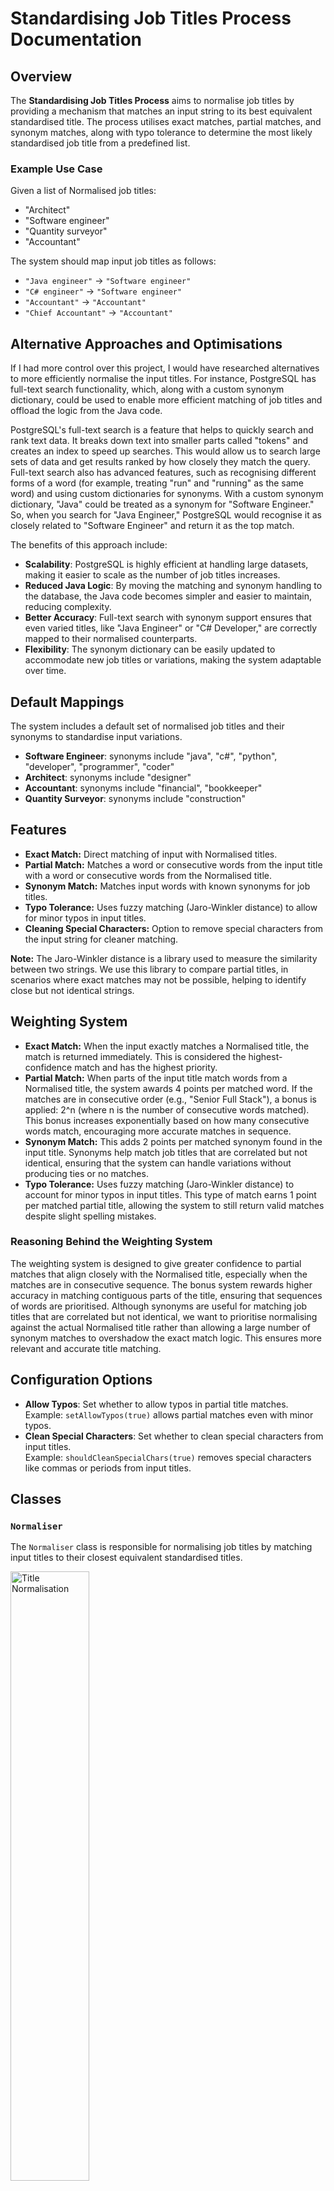 # Standardising Job Titles Process Documentation

## Overview

The **Standardising Job Titles Process** aims to normalise job titles by providing a mechanism that matches an input string to its best equivalent standardised title. The process utilises exact matches, partial matches, and synonym matches, along with typo tolerance to determine the most likely standardised job title from a predefined list.

### Example Use Case

Given a list of Normalised job titles:
- "Architect"
- "Software engineer"
- "Quantity surveyor"
- "Accountant"

The system should map input job titles as follows:
- `"Java engineer"` → `"Software engineer"`
- `"C# engineer"` → `"Software engineer"`
- `"Accountant"` → `"Accountant"`
- `"Chief Accountant"` → `"Accountant"`

## Alternative Approaches and Optimisations

If I had more control over this project, I would have researched alternatives to more efficiently normalise the input titles. For instance, PostgreSQL has full-text search functionality, which, along with a custom synonym dictionary, could be used to enable more efficient matching of job titles and offload the logic from the Java code.

PostgreSQL's full-text search is a feature that helps to quickly search and rank text data. It breaks down text into smaller parts called "tokens" and creates an index to speed up searches. This would allow us to search large sets of data and get results ranked by how closely they match the query. Full-text search also has advanced features, such as recognising different forms of a word (for example, treating "run" and "running" as the same word) and using custom dictionaries for synonyms. With a custom synonym dictionary, "Java" could be treated as a synonym for "Software Engineer." So, when you search for "Java Engineer," PostgreSQL would recognise it as closely related to "Software Engineer" and return it as the top match.

The benefits of this approach include:

- **Scalability**: PostgreSQL is highly efficient at handling large datasets, making it easier to scale as the number of job titles increases.
- **Reduced Java Logic**: By moving the matching and synonym handling to the database, the Java code becomes simpler and easier to maintain, reducing complexity.
- **Better Accuracy**: Full-text search with synonym support ensures that even varied titles, like "Java Engineer" or "C# Developer," are correctly mapped to their normalised counterparts.
- **Flexibility**: The synonym dictionary can be easily updated to accommodate new job titles or variations, making the system adaptable over time.

## Default Mappings
The system includes a default set of normalised job titles and their synonyms to standardise input variations.
- **Software Engineer**: synonyms include "java", "c#", "python", "developer", "programmer", "coder"
- **Architect**: synonyms include "designer"
- **Accountant**: synonyms include "financial", "bookkeeper"
- **Quantity Surveyor**: synonyms include "construction"


## Features

- **Exact Match:** Direct matching of input with Normalised titles.
- **Partial Match:** Matches a word or consecutive words from the input title with a word or consecutive words from the Normalised title.
- **Synonym Match:** Matches input words with known synonyms for job titles.
- **Typo Tolerance:** Uses fuzzy matching (Jaro-Winkler distance) to allow for minor typos in input titles.
- **Cleaning Special Characters:** Option to remove special characters from the input string for cleaner matching.

**Note:** The Jaro-Winkler distance is a library used to measure the similarity between two strings. We use this library to compare partial titles, in scenarios where exact matches may not be possible, helping to identify close but not identical strings.
## Weighting System
- **Exact Match:** When the input exactly matches a Normalised title, the match is returned immediately. This is considered the highest-confidence match and has the highest priority.
- **Partial Match:** When parts of the input title match words from a Normalised title, the system awards 4 points per matched word. If the matches are in consecutive order (e.g., "Senior Full Stack"), a bonus is applied: 2^n (where n is the number of consecutive words matched). This bonus increases exponentially based on how many consecutive words match, encouraging more accurate matches in sequence.
- **Synonym Match:** This adds 2 points per matched synonym found in the input title. Synonyms help match job titles that are correlated but not identical, ensuring that the system can handle variations without producing ties or no matches.
- **Typo Tolerance:** Uses fuzzy matching (Jaro-Winkler distance) to account for minor typos in input titles. This type of match earns 1 point per matched partial title, allowing the system to still return valid matches despite slight spelling mistakes.

### Reasoning Behind the Weighting System
The weighting system is designed to give greater confidence to partial matches that align closely with the Normalised title, especially when the matches are in consecutive sequence. The bonus system rewards higher accuracy in matching contiguous parts of the title, ensuring that sequences of words are prioritised. Although synonyms are useful for matching job titles that are correlated but not identical, we want to prioritise normalising against the actual Normalised title rather than allowing a large number of synonym matches to overshadow the exact match logic. This ensures more relevant and accurate title matching.

## Configuration Options
- **Allow Typos**: Set whether to allow typos in partial title matches.  
  Example: `setAllowTypos(true)` allows partial matches even with minor typos.
- **Clean Special Characters**: Set whether to clean special characters from input titles.  
  Example: `shouldCleanSpecialChars(true)` removes special characters like commas or periods from input titles.

## Classes

### `Normaliser`

The `Normaliser` class is responsible for normalising job titles by matching input titles to their closest equivalent standardised titles.

<img src="./Title%20Normalisation.png" alt="Title Normalisation" width="50%" />

#### Constructor

- **`Normaliser(Map<String, Set<String>> normalisedMap)`**  
  Initialises the normaliser with a provided map of Normalised titles and their synonyms as well as the default mappings.

- **`Normaliser()`**  
  Initialises the normaliser with default mappings.

#### Methods

- **`public Optional<String> normalise(String inputTitle)`**  
  Normalises an input title by searching for exact matches, synonyms, and partial matches. Returns the best matching title or `Optional.empty()` if no match is found.

- **`public void shouldCleanSpecialChars(boolean shouldCleanSpecialChars)`**  
  Configures whether special characters (e.g., punctuation) should be cleaned from input titles.

- **`public void setAllowTypos(boolean allowTypos)`**  
  Configures whether typos should be tolerated during partial title matching.

#### Private Methods

- **`private String findExactMatch(String cleanedInput)`**  
  Finds an exact match for the cleaned input title.

- **`private Map<String, Integer> calculateScores(String[] tokens)`**  
  Calculates a match score for each Normalised title based on the input tokens.

- **`private void matchSynonyms(Map<String, Integer> scores, String token)`**  
  Matches a token against known synonyms and updates the scores.

- **`private void matchPartialTitles(Map<String, Integer> scores, String token)`**  
  Matches a token against partial titles and updates the scores.

- **`private Optional<String> findBestMatch(Map<String, Integer> scores)`**  
  Returns the best matching title based on calculated scores.

- **`private Set<String> getFuzzyPartialMatches(String token)`**  
  Returns fuzzy matches using Jaro-Winkler distance for token-based fuzzy matching.

### `ConsecutiveMatchBonusCalculator`

The `ConsecutiveMatchBonusCalculator` class calculates a bonus for consecutive matches of tokens within a title.

<img src="./Consecutive%20Match%20Bonus%20Calculator.png" alt="Consecutive Match Bonus Calculator.png" width="50%" />

#### Methods

- **`protected static void calculateConsecutiveMatchBonus(Map<String, Integer> scores, String[] tokens)`**  
  Calculates the bonus for consecutive matches of tokens within a title.

- **`private static int findTokenIndex(String[] tokens, String token)`**  
  Finds the index of a token in the input tokens list.

- **`private static int calculateConsecutiveMatches(String[] matchTokens, int matchIndex, int tokenStartIndex, String[] tokens)`**  
  Calculates the number of consecutive matches starting from a given index.

- **`private static int calculateBonus(int consecutiveCount)`**  
  Calculates the bonus for a given number of consecutive matches.

### `SynonymMapper`

The `SynonymMapper` class manages the mapping between Normalised titles and their associated synonyms. It also supports cleaning special characters from input tokens.

#### Constructor

- **`public SynonymMapper(Map<String, Set<String>> initialMappings)`**  
  Initialises the SynonymMapper with custom mappings, while also including the default mappings.

- **`public SynonymMapper()`**  
  Initialises the SynonymMapper with default mappings.

#### Methods

- **`public Set<String> getNormalisedTitles()`**  
  Retrieves the set of Normalised titles managed by the `SynonymMapper`.

- **`public  Set<String> getTitlesForToken(String token)`**  
  Retrieves the set of titles associated with a given token.

- **`public String clean(String token)`**  
  Cleans a token by removing special characters and converting it to lowercase.

- **`public void setShouldCleanSpecialChars(boolean shouldCleanSpecialChars)`**  
  Configures whether special characters should be cleaned from input tokens.

- **`public void addMapping(String title, Set<String> synonyms)`**  
  Adds a new mapping between a title and its associated synonyms.

- **`private void initialiseSynonymToTitle()`**  
  Initialises the mapping between synonyms and their associated titles.

## Usage Example

### normalising a Job Title

```java

// Initialise normaliser with default mappings
Normaliser normaliser = new Normaliser();

// Normalise an input job title
Optional<String> NormalisedTitle = normaliser.normalise("Real Estate Agent");

// Output the result
System.out.println(NormalisedTitle.orElse("No match found"));
```
### Customising Synonym Mappings

```java
// Custom job title mappings
Map<String, Set<String>> customMappings = new HashMap<>();
customMappings.put("Full Stack Software Engineer", new HashSet<>(Set.of("developer", "programmer", "coder")));
customMappings.put("Cloud Computing Specialist", new HashSet<>(Set.of("AWS")));

// Initialise normaliser with custom mappings
Normaliser customNormaliser = new Normaliser(customMappings);

// Normalise a title with custom mappings
Optional<String> customNormalisedTitle = customNormaliser.normalise("Full Stack Developer");

// Output the result
System.out.println(customNormalisedTitle.orElse("No match found"));

```

## Test Scenarios

### Normaliser Tests

The following test scenarios cover various conditions for the `Normaliser` class, ensuring it behaves as expected under different input situations.

#### 1. Valid Synonyms and Titles

##### Scenario: Normalising Valid Synonyms to Correct Title
- **Description**: Tests the normalisation of synonyms to their corresponding titles.
- **Example**:
    - Input: "developer"
    - Expected Output: "Software Engineer"

##### Scenario: Prioritising Exact Title Matches
- **Description**: Tests that exact title matches take precedence over synonyms.
- **Example**:
    - Input: "Engineer"
    - Expected Output: "Engineer" (exact match)

##### Scenario: Normalising Synonyms with Punctuation
- **Description**: Tests the handling of synonyms that include punctuation.
- **Example**:
    - Input: "developer coder!"
    - Expected Output: "Software Engineer"

##### Scenario: Normalising Mixed Case Input
- **Description**: Tests the normalisation of input with mixed case.
- **Example**:
    - Input: "DeVelOper"
    - Expected Output: "Software Engineer"

##### Scenario: Matching Partial Titles
- **Description**: Tests the matching of partial titles.
- **Example**:
    - Input: "soft engineer"
    - Expected Output: "Engineer"

#### 2. Unknown or No Synonyms

##### Scenario: Returning No Match for Unknown Titles
- **Description**: Tests the handling of unknown titles with no synonyms.
- **Example**:
    - Input: "unknown"
    - Expected Output: `Optional.empty()`

##### Scenario: Returning No Match for Empty Synonym Set
- **Description**: Tests the handling of synonyms with an empty set.
- **Example**:
    - Input: "dev" (empty synonym set)
    - Expected Output: `Optional.empty()`

#### 3. Null or Empty Input

##### Scenario: Returning No Match for Null Input
- **Description**: Tests that null inputs return no match.
- **Example**:
    - Input: `null`
    - Expected Output: `Optional.empty()`

##### Scenario: Returning No Match for Empty String
- **Description**: Tests that empty strings return no match.
- **Example**:
    - Input: ""
    - Expected Output: `Optional.empty()`

#### 4. Multiple Tokens

##### Scenario: Selecting Title with Highest Score
- **Description**: Tests that the title with the highest score is selected when multiple tokens match.
- **Example**:
    - Input: "engineer developer"
    - Expected Output: "Software Engineer" (due to higher scoring for "developer")

##### Scenario: Handling Ties Between Titles
- **Description**: Tests the resolution of ties between multiple titles with equal scores.
- **Example**:
    - Input: "engineer software"
    - Expected Output: Either "Engineer" or "Software Engineer"

#### 5. Complex Scenarios

##### Scenario: Handling Synonym and Partial Title Match Together
- **Description**: Tests the handling of both synonym and partial title matches.
- **Example**:
    - Input: "developer engineer"
    - Expected Output: "Software Engineer"

##### Scenario: Handling Consecutive Partial Title Matches
- **Description**: Tests that multiple partial matches are handled with bonus scoring.
- **Example**:
    - Input: "software Architect - tcl prolog perl vb"
    - Expected Output: "Software Architect"

##### Scenario: Removing Unnecessary Grammar or Extra Words
- **Description**: Tests the removal of unnecessary words or grammar before matching.
- **Example**:
    - Input: "the best developer ever"
    - Expected Output: "Software Engineer"

##### Scenario: Handling Tie Between Multiple Titles
- **Description**: Tests that a tie between multiple titles with equal scores is resolved.
- **Example**:
    - Input: "engineer technician"
    - Expected Output: Either "Engineer" or "Technician"

#### 6. Multiple Valid Synonyms

##### Scenario: Returning Title for Common Synonym
- **Description**: Tests that the title for a common synonym is returned when multiple valid synonyms apply.
- **Example**:
    - Input: "Database Manager"
    - Expected Output: "Database"

##### Scenario: Handling Multiple Valid Synonyms with Similar Scoring
- **Description**: Tests that when multiple valid synonyms have similar scores, any matching title can be returned.
- **Example**:
    - Input: "developer coder"
    - Expected Output: Either "Software Engineer" or "Programmer"

#### 7. Punctuation Cleaning

##### Scenario: Cleaning Punctuation Before Normalising
- **Description**: Tests that punctuation is cleaned before normalisation.
- **Example**:
    - Input: "developer, coder!"
    - Expected Output: "Software Engineer"

##### Scenario: Cleaning Punctuation and Handling Trailing Punctuation
- **Description**: Tests that trailing punctuation is cleaned properly.
- **Example**:
    - Input: "coder! developer."
    - Expected Output: "Software Engineer"

##### Scenario: Cleaning Punctuation with Multiple Characters
- **Description**: Tests cleaning of multiple punctuation characters from input.
- **Example**:
    - Input: "!developer, @coder#"
    - Expected Output: "Software Engineer"

#### 8. Typo Handling

##### Scenario: Normalising with Minor Typos
- **Description**: Tests normalisation with minor typos in the input.
- **Example**:
    - Input: "engneer"
    - Expected Output: "Software Engineer"

##### Scenario: Normalising with Medium Typos
- **Description**: Tests normalisation with medium-level typos.
- **Example**:
    - Input: "sftwre"
    - Expected Output: "Software Engineer"

##### Scenario: Not Matching Severe Typos
- **Description**: Tests that severe typos do not result in a match.
- **Example**:
    - Input: "sofwise engonoor"
    - Expected Output: `Optional.empty()`

#### 9. Default Normaliser

##### Scenario: Normalising Single Matching Synonym to Default Title
- **Description**: Tests normalisation using the default `Normaliser` configuration.
- **Example**:
    - Input: "java"
    - Expected Output: "Software Engineer"

##### Scenario: Normalising Multiple Matching Synonyms to Same Title
- **Description**: Tests normalisation when multiple synonyms match the same title.
- **Example**:
    - Input: "programmer coder"
    - Expected Output: "Software Engineer"


### SynonymMapper Tests

The following test scenarios cover various conditions for the `SynonymMapper` class, ensuring it behaves as expected under different input situations.

#### 1. Tests for `getNormalisedTitles()`

##### Scenario: Should Return All Titles
- **Description**: Verifies that the method returns all the available titles in the synonym mapping.
- **Example**:
    - Input: `synonymMapper.getNormalisedTitles()`
    - Expected Output: A set containing `["Software Engineer", "Architect", "Accountant", "Quantity Surveyor"]`

#### 2. Tests for `addMapping()`

##### Scenario: Should Add New Mapping Correctly
- **Description**: Tests that new synonyms are correctly mapped to a title when `addMapping()` is called.
- **Example**:
    - Input: `synonymMapper.addMapping("Data Scientist", ["data analyst", "data engineer"])`
    - Expected Output:
        - "Data Scientist" is associated with both "data analyst" and "data engineer".

##### Scenario: Should Not Override Existing Titles
- **Description**: Verifies that the method does not override existing title mappings when adding new ones.
- **Example**:
    - Input: `synonymMapper.addMapping("Accountant", ["financial consultant"])`
    - Expected Output:
        - "Accountant" is associated with "financial consultant", and no existing mappings are overridden.

#### 3. Tests for `getTitlesForToken()`

##### Scenario: Should Return Titles for Valid Synonym
- **Description**: Verifies that the method returns the correct titles for a valid synonym.
- **Example**:
    - Input: `synonymMapper.getTitlesForToken("java")`
    - Expected Output: `["Software Engineer"]`

##### Scenario: Should Return Empty for Non-Existent Token
- **Description**: Verifies that the method returns an empty set for tokens that have no synonyms mapped.
- **Example**:
    - Input: `synonymMapper.getTitlesForToken("unknown")`
    - Expected Output: `[]` (empty set)

#### 4. Tests for `clean()`

##### Scenario: Should Clean String by Removing Punctuation and Converting to Lowercase
- **Description**: Tests that punctuation is removed, and the string is converted to lowercase when cleaning.
- **Example**:
    - Input: `"  Java, C# @!  "`
    - Expected Output: `"java c"`

##### Scenario: Should Return Empty for Only Punctuation
- **Description**: Verifies that the method returns an empty string when the input consists only of punctuation.
- **Example**:
    - Input: `"!@#$$%^&*()"`
    - Expected Output: `""` (empty string)

#### 5. Tests for Synonym to Title Index Initialization

##### Scenario: Should Initialize Synonym-to-Title Mapping Correctly
- **Description**: Verifies that synonym-to-title mappings are initialized correctly.
- **Example**:
    - Input: `synonymMapper.getTitlesForToken("java")`
    - Expected Output: `["Software Engineer"]`

##### Scenario: Should Return Empty Set for Unmapped Token
- **Description**: Verifies that the method returns an empty set for tokens that are not mapped to any titles.
- **Example**:
    - Input: `synonymMapper.getTitlesForToken("nonexistent")`
    - Expected Output: `[]` (empty set)

#### 6. Edge Case Tests

##### Scenario: Should Return Empty Set for Empty Token
- **Description**: Verifies that the method returns an empty set when an empty string is provided as a token.
- **Example**:
    - Input: `synonymMapper.getTitlesForToken("")`
    - Expected Output: `[]` (empty set)

##### Scenario: Should Return Empty Set for Null Token
- **Description**: Verifies that the method returns an empty set when a `null` token is provided.
- **Example**:
    - Input: `synonymMapper.getTitlesForToken(null)`
    - Expected Output: `[]` (empty set)

### ConsecutiveMatchBonusCalculator Tests

The following test scenarios cover various conditions for the `ConsecutiveMatchBonusCalculator` class, ensuring it calculates consecutive match bonuses as expected.

#### 1. Tests for `calculateConsecutiveMatchBonus()`

##### Scenario: Multiple Sequences
- **Description**: Verifies that the method correctly calculates the consecutive match bonus for multiple matching sequences.
- **Example**:
    - Input:
        - Tokens: `{"Senior", "full", "stack", "software", "engineer", "with", "cloud", "computing", "expertise"}`
        - Scores: `{"Senior Full Stack Software Engineer specializing in Cloud Computing": 28}`
    - Expected Output:
        - The score for `"Senior Full Stack Software Engineer specializing in Cloud Computing"` is updated to `64`.

##### Scenario: Single Sequence
- **Description**: Tests that the method correctly calculates the consecutive match bonus for a single matching sequence.
- **Example**:
    - Input:
        - Tokens: `{"new!", "senior", "full", "stck", "software", "engineer", "with", "cloud", "computing", "expertise"}`
        - Scores: `{"Senior Full Stack Software Engineer specializing in Cloud Computing": 24}
    - Expected Output:
        - The score for `"Senior Full Stack Software Engineer specializing in Cloud Computing"` is updated to `36`.

##### Scenario: No Consecutive Match
- **Description**: Verifies that the method gets a bonus score of `0` when there is no consecutive match in the token sequence.
- **Example**:
    - Input:
        - Tokens: `{"Full", "Senior", "Engineer", "Stack"}`
        - Scores: `{"Senior Full Stack Software Engineer specializing in Cloud Computing": 16}`
    - Expected Output:
        - The score for `"Senior Full Stack Software Engineer specializing in Cloud Computing"` remains `16`.

##### Scenario: No Partial Match
- **Description**: Verifies that the method gets a bonus score of `0` and skips calculation due to score not being equal to a minimum score of 2 partial title matches
- **Example**:
    - Input:
        - Tokens: `{"Does", "Not", "match"}`
        - Scores: `{"Senior Full Stack Software Engineer specializing in Cloud Computing": 0}`
    - Expected Output:
        - The score for `"Senior Full Stack Software Engineer specializing in Cloud Computing"` remains `0`.